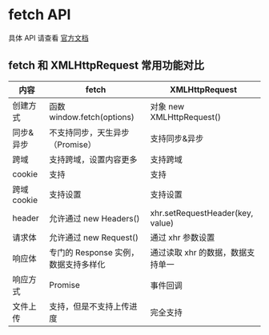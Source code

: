 # fetch API

具体 API 请查看 [官方文档](https://developer.mozilla.org/zh-CN/docs/Web/API/Fetch_API/Using_Fetch)

## fetch 和 XMLHttpRequest 常用功能对比  

| 内容        | fetch                                | XMLHttpRequest                    |
| ----------- | ------------------------------------ | --------------------------------- |
| 创建方式    | 函数 window.fetch(options)           | 对象 new XMLHttpRequest()         |
| 同步&异步   | 不支持同步，天生异步（Promise）      | 支持同步&异步                     |
| 跨域        | 支持跨域，设置内容更多               | 支持跨域                          |
| cookie      | 支持                                 | 支持                              |
| 跨域 cookie | 支持设置                             | 支持设置                          |
| header      | 允许通过 new Headers()               | xhr.setRequestHeader(key, value)  |
| 请求体      | 允许通过 new Request()               | 通过 xhr 参数设置                 |
| 响应体      | 专门的 Response 实例，数据支持多样化 | 通过读取 xhr 的数据，数据支持单一 |
| 响应方式    | Promise                              | 事件回调                          |
| 文件上传    | 支持，但是不支持上传进度             | 完全支持                          |
